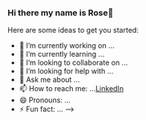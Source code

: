 ### Hi there my name is Rose👋


Here are some ideas to get you started:

- 🔭 I’m currently working on ...
- 🌱 I’m currently learning ...
- 👯 I’m looking to collaborate on ...
- 🤔 I’m looking for help with ...
- 💬 Ask me about ...
- 📫 How to reach me: ...[LinkedIn](https://www.linkedin.com/in/rose-wachira-94bba875/)
- 😄 Pronouns: ...
- ⚡ Fun fact: ...
-->

